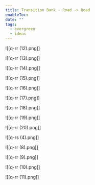 ```yaml
---
title: Transition Bank - Road -> Road
enableToc: 
date: ""
tags:
  - evergreen
  - ideas
---
```


![[q-rr (12).png]]

![[q-rr (13).png]]

![[q-rr (14).png]]

![[q-rr (15).png]]

![[q-rr (16).png]]

![[q-rr (17).png]]

![[q-rr (18).png]]

![[q-rr (19).png]]

![[q-rr (20).png]]

![[q-rs (4).png]]

![[q-rr (8).png]]

![[q-rr (9).png]]

![[q-rr (10).png]]

![[q-rr (11).png]]

